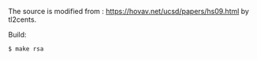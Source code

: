 The source is modified from : https://hovav.net/ucsd/papers/hs09.html by tl2cents.

Build:

``` bash
$ make rsa
```

